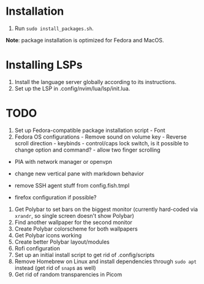 # Installation

1. Run `sudo install_packages.sh`.

**Note**: package installation is optimized for Fedora and MacOS. 

# Installing LSPs

1. Install the language server globally according to its instructions.
2. Set up the LSP in .config/nvim/lua/lsp/init.lua.

# TODO

1. Set up Fedora-compatible package installation script
        - Font
1. Fedora OS configurations
        - Remove sound on volume key
        - Reverse scroll direction
        - keybinds - control/caps lock switch, is it possible to change option and command?
        - allow two finger scrolling

- PIA with network manager or openvpn

- change new vertical pane with markdown behavior
- remove SSH agent stuff from config.fish.tmpl
- firefox configuration if possible?

1. Get Polybar to set bars on the biggest monitor (currently hard-coded via `xrandr`, so single screen doesn't show Polybar)
1. Find another wallpaper for the second monitor
1. Create Polybar colorscheme for both wallpapers
1. Get Polybar icons working
1. Create better Polybar layout/modules
1. Rofi configuration
1. Set up an initial install script to get rid of .config/scripts  
1. Remove Homebrew on Linux and install dependencies through `sudo apt` instead (get rid of `snap`s as well)
1. Get rid of random transparencies in Picom 
